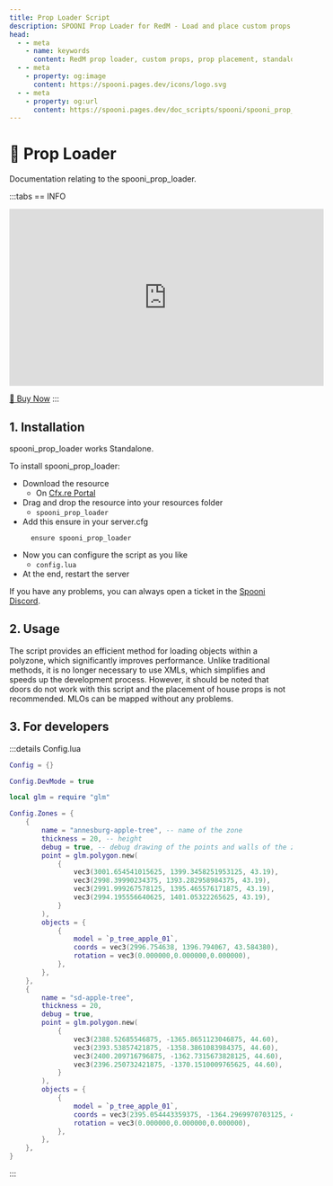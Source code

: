 ```yaml
---
title: Prop Loader Script
description: SPOONI Prop Loader for RedM - Load and place custom props on your server map. Standalone tool for creating unique environments in Red Dead Redemption 2 roleplay.
head:
  - - meta
    - name: keywords
      content: RedM prop loader, custom props, prop placement, standalone tool, map editor, RedM props, object loader, RDR2 map customization, server decoration
  - - meta
    - property: og:image
      content: https://spooni.pages.dev/icons/logo.svg
  - - meta
    - property: og:url
      content: https://spooni.pages.dev/doc_scripts/spooni/spooni_prop_loader
---
```


# 🧩 Prop Loader
Documentation relating to the spooni_prop_loader.

:::tabs
== INFO
<iframe width="560" height="315" src="https://www.youtube.com/embed/H83ZO_y2hdU?si=QoFrjKJwYYfuGScf" frameborder="0" allow="accelerometer; autoplay; clipboard-write; encrypted-media; gyroscope; picture-in-picture; web-share" referrerpolicy="strict-origin-when-cross-origin" allowfullscreen></iframe>

<a href="https://spooni-mapping.tebex.io/package/6284606" class="button-buy">🛒 Buy Now</a>
:::

## 1. Installation
spooni_prop_loader works Standalone. 

To install spooni_prop_loader:
- Download the resource
  - On [Cfx.re Portal](https://portal.cfx.re/)
- Drag and drop the resource into your resources folder
  - `spooni_prop_loader`
- Add this ensure in your server.cfg
  ```
    ensure spooni_prop_loader
  ```
- Now you can configure the script as you like
  - `config.lua`
- At the end, restart the server

If you have any problems, you can always open a ticket in the [Spooni Discord](https://discord.gg/spooni).

## 2. Usage
The script provides an efficient method for loading objects within a polyzone, which significantly improves performance. Unlike traditional methods, it is no longer necessary to use XMLs, which simplifies and speeds up the development process. 
However, it should be noted that doors do not work with this script and the placement of house props is not recommended. MLOs can be mapped without any problems.

## 3. For developers

:::details Config.lua
```lua
Config = {}

Config.DevMode = true

local glm = require "glm"

Config.Zones = {
    {
        name = "annesburg-apple-tree", -- name of the zone
        thickness = 20, -- height
        debug = true, -- debug drawing of the points and walls of the zone
        point = glm.polygon.new(
            {
                vec3(3001.654541015625, 1399.3458251953125, 43.19),
                vec3(2998.39990234375, 1393.282958984375, 43.19),
                vec3(2991.999267578125, 1395.465576171875, 43.19),
                vec3(2994.195556640625, 1401.05322265625, 43.19),
            }
        ),
        objects = {
            {
                model = `p_tree_apple_01`,
                coords = vec3(2996.754638, 1396.794067, 43.584380),
                rotation = vec3(0.000000,0.000000,0.000000),
            },
        },
    },
    {
        name = "sd-apple-tree",
        thickness = 20,
        debug = true,
        point = glm.polygon.new(
            {
                vec3(2388.52685546875, -1365.8651123046875, 44.60),
                vec3(2393.53857421875, -1358.3861083984375, 44.60),
                vec3(2400.209716796875, -1362.7315673828125, 44.60),
                vec3(2396.250732421875, -1370.1510009765625, 44.60),
            }
        ),
        objects = {
            {
                model = `p_tree_apple_01`,
                coords = vec3(2395.054443359375, -1364.2969970703125, 45.21649169921875),
                rotation = vec3(0.000000,0.000000,0.000000),
            },
        },
    },
}
```
:::
